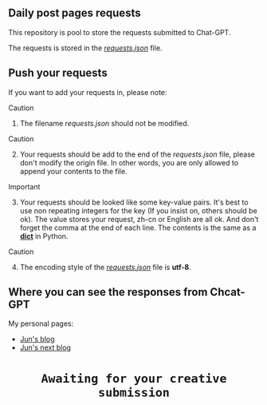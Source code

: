 ## Daily post pages requests

This repository is pool to store the requests submitted to Chat-GPT. 

The requests is stored in the [*requests.json*](https://github.com/June976/daily-post-pages-requests/blob/main/requests.json) file.

## Push your requests

If you want to add your requests in, please note:
> [!CAUTION]
> 1. The filename *requests.json* should not be modified.

> [!CAUTION]
> 2. Your requests should be add to the end of the *requests.json* file, please don't modify the origin file. In other words, you are only allowed to append your contents to the file. 

> [!IMPORTANT]
> 3. Your requests should be looked like some key-value pairs. It's best to use non repeating integers for the key (If you insist on, others should be ok). The value stores your request, zh-cn or English are all ok. And don't forget the comma at the end of each line. The contents is the same as a [**dict**](https://docs.python.org/3/library/stdtypes.html#dict) in Python. 

> [!CAUTION]
> 4. The encoding style of the [*requests.json*](https://github.com/June976/daily-post-pages-requests/blob/main/requests.json) file is **utf-8**.

## Where you can see the responses from Chcat-GPT

My personal pages:

- [Jun's blog](https://www.jun997.xyz/tags/Daily-sharing/)
- [Jun's next blog](https://next.jun997.xyz/tags/Daily-sharing/)



# <center>`Awaiting for your creative submission`

